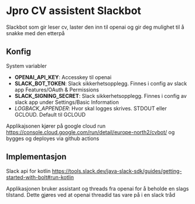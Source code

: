 # Jpro CV assistent Slackbot

Slackbot som gir leser cv, laster den inn til openai og gir deg mulighet til å snakke med den etterpå

## Konfig

System variabler

- **OPENAI_API_KEY**: Accesskey til openai
- **SLACK_BOT_TOKEN**: Slack sikkerhetsopplegg. Finnes i config av slack app Features/OAuth & Permissions
- **SLACK_SIGNING_SECRET**: Slack sikkerhetsopplegg. Finnes i config av slack app under Settings/Basic Information
- *LOGBACK_APPENDER*: Hvor skal logges skrives. STDOUT eller GCLOUD. Default til GCLOUD

Applikajsonen kjører på google cloud run https://console.cloud.google.com/run/detail/europe-north2/cvbot/
og bygges og deployes via github actions

## Implementasjon

Slack api for kotlin
https://tools.slack.dev/java-slack-sdk/guides/getting-started-with-bolt#run-kotlin

Applikasjonen bruker assistant og threads fra openai for å beholde en slags tilstand. Dette gjøres ved at openai
threadid tas vare på i en slack tråd